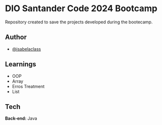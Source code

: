 # DIO Santander Code 2024 Bootcamp

Repository created to save the projects developed during the bootecamp.

## Author

- [@isabelaclass](https://github.com/isabelaclass)


## Learnings

- OOP
- Array
- Erros Treatment
- List

## Tech

**Back-end:** Java
